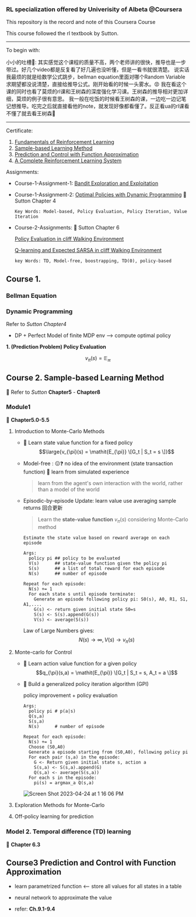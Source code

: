 ### RL specialization offered by Univerisity of Albeta @Coursera

This repository is the record and note of this Coursera Course

This course followed the rl textbook by Sutton. 

-------------------
To begin with:

小小的吐槽🤫: 其实感觉这个课程的质量不高，两个老师讲的很快，推导也是一步带过。好几个video都是反复看了好几遍也没听懂，但是一看书就很清楚。
说实话我最烦的就是给数学公式跳步，bellman equation里面对哪个Random Variable求期望都没说清楚，直接给推导公式。刚开始看的时候一头雾水。😡
我在看这个课的同时也看了莫烦的rl课和王树森的深度强化学习课。王树森的推导相对更加详细，莫烦的例子很有意思。
我一般在吃饭的时候看王树森的课，一边吃一边记笔记想推导。吃完之后就直接看他的note，就发现好像都看懂了。反正看ua的rl课看不懂了就去看王树森🐶

--------------------

Certificate:

1. [Fundamentals of Reinforcement Learning](https://github.com/yoyostudy/rl_ua/blob/main/Certificates/UA_RL_1.pdf)
2. [Sample-based Learning Method](https://github.com/yoyostudy/rl_ua/blob/main/Certificates/UA_RL_2.pdf)
3. [Prediction and Control with Function Approximation](https://github.com/yoyostudy/rl_ua/blob/main/Certificates/UA_RL_3.pdf)
4. [A Complete Reinforcement Learning System](https://github.com/yoyostudy/rl_ua/blob/main/Certificates/UA_RL_4.pdf)

Assignments:

- Course-1-Assignment-1: [Bandit Exploration and Exploitation](https://github.com/yoyostudy/rl_ua/tree/main/code/C1_W1_A1_bandit_exploration_eploitation/Bandits)
- Course-1-Assignment-2: [Optimal Policies with Dynamic Programming](https://github.com/yoyostudy/rl_ua/blob/main/code/C1_W1_A2_GridworldCityParking_DP/DynamicProgramming/Assignment2.ipynb) 🔗 Sutton Chapter 4
      
      Key Words: Model-based, Policy Evaluation, Policy Iteration, Value Iteration
- Course-2-Assignments: 🔗 Sutton Chapter 6
  
  [Policy Evaluation in cliff Walking Environment](https://github.com/yoyostudy/rl_ua/tree/main/code/C2_A1_CliffWalking_PolicyEvaluation/Policy%20Evaluation%20with%20Temporal%20Difference%20Learning)
  
  [Q-learning and Expected SARSA in cliff Walking Environment](https://github.com/yoyostudy/rl_ua/tree/main/code/C2_A2_Qlearning_SARSA_CliffWalking/Q-Learning%20and%20Expected%20Sarsa)

      key Words: TD, Model-free, boostrapping, TD(0), policy-based
      
  
      

## Course 1. 

### Bellman Equation

### Dynamic Programming

Refer to _Sutton Chapter4_

- DP + Perfect Model of finite MDP env --> compute optimal policy

**1. (Prediction Problem) Policy Evaluation**

$$v_{\pi}(s) = \mathbb{E_{\pi}}$$






## Course 2. Sample-based Learning Method

🔗 Refer to _Sutton_ **Chapter5** - **Chapter8**

### Module1 

🔗 **Chapter5.0-5.5**

1. Introduction to Monte-Carlo Methods
      - 🎯 Learn state value function for a fixed policy 
        $$\large{v_{\pi}(s) = \mathit{E_{\pi}} \[G_t | S_t = s \]}$$
      - Model-free : 😖❓ no idea of the environment (state transaction function) 💪 learn from simulated experience
        > learn from the agent's own interaction with the world, rather than a model of the world
      - Episodic-by-episode Update: learn value use averaging sample returns 回合更新

        > Learn the __state-value function__ $v_{\pi}(s)$ considering Monte-Carlo method

        ```pseudocode
        Estimate the state value based on reward average on each episode

        Args:
          policy pi ## policy to be evaluated
          V(s)      ## state-value function given the policy pi
          S(s)      ## a list of total reward for each episode
          N(s)      ## number of episode

        Repeat for each episode:
          N(s) += 1
          For each state s until episode terminate:
            Generate an episode following policy pi: S0(s), A0, R1, S1, A1,....
            G(s) <- return given initial state S0=s
            S(s) <- S(s).append(G(s))
            V(s) <- average(S(s))
        ```
        Law of Large Numbers gives: $$N(s) \rightarrow \infty, V(s) \rightarrow v_{\pi}(s)$$

2. Monte-carlo for Control

      - 🎯 Learn action value function for a given policy
      $$q_{\pi}(s,a) = \mathit{E_{\pi}} \[G_t | S_t = s, A_t = a \]$$
      
      - 🎯 Build a generalized policy iteration algorithm (GPI)
        
        policy improvement + policy evaluation
        
        ```
        Args:
          policy pi # p(a|s)
          Q(s,a) 
          S(s,a)
          N(s)      # number of episode
          
        Repeat for each episode:
          N(s) += 1
          Choose (S0,A0)
          Generate a episode starting from (S0,A0), following policy pi
          For each pair (s,a) in the episode:
            G <- Return given initial state s, action a
            S(s,a) <- S(s,a).append(G)
            Q(s,a) <- average(S(s,a))
          For each s in the episode:
            pi(s) = argmax_a Q(s,a)  
        ```
        ![Screen Shot 2023-04-24 at 1 16 06 PM](https://user-images.githubusercontent.com/115062425/234106405-2aa48b2c-0cb3-43db-aaa7-0e2a5acf6df6.png)
      
3. Exploration Methods for Monte-Carlo
    

4. Off-policy learning for prediction


### Model 2. Temporal difference (TD) learning
🔗 **Chapter 6.3**


## Course3 Prediction and Control with Function Approximation

- learn parametrized function <-- store all values for all states in a table
- neural network to approximate the value

- refer: **Ch.9.1-9.4**









